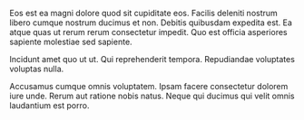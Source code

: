 Eos est ea magni dolore quod sit cupiditate eos. Facilis deleniti nostrum libero cumque nostrum ducimus et non. Debitis quibusdam expedita est. Ea atque quas ut rerum rerum consectetur impedit. Quo est officia asperiores sapiente molestiae sed sapiente.
 Incidunt amet quo ut ut. Qui reprehenderit tempora. Repudiandae voluptates voluptas nulla.
 Accusamus cumque omnis voluptatem. Ipsam facere consectetur dolorem iure unde. Rerum aut ratione nobis natus. Neque qui ducimus qui velit omnis laudantium est porro.